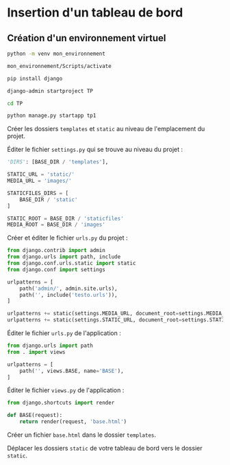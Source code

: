 
# Insertion d'un tableau de bord

## Création d'un environnement virtuel

```sh
python -m venv mon_environnement
```

```sh
mon_environnement/Scripts/activate
```

```sh
pip install django
```

```sh
django-admin startproject TP
```

```sh
cd TP 
```

```sh
python manage.py startapp tp1
```

Créer les dossiers `templates` et `static` au niveau de l'emplacement du projet.

Éditer le fichier `settings.py` qui se trouve au niveau du projet :

```python
'DIRS': [BASE_DIR / 'templates'],

STATIC_URL = 'static/'
MEDIA_URL = 'images/'

STATICFILES_DIRS = [
    BASE_DIR / 'static'
]

STATIC_ROOT = BASE_DIR / 'staticfiles'
MEDIA_ROOT = BASE_DIR / 'images'
```

Créer et éditer le fichier `urls.py` du projet :

```python
from django.contrib import admin
from django.urls import path, include
from django.conf.urls.static import static
from django.conf import settings

urlpatterns = [
    path('admin/', admin.site.urls),
    path('', include('testo.urls')),
]

urlpatterns += static(settings.MEDIA_URL, document_root=settings.MEDIA_ROOT)
urlpatterns += static(settings.STATIC_URL, document_root=settings.STATIC_ROOT)
```

Éditer le fichier `urls.py` de l'application :

```python
from django.urls import path
from . import views

urlpatterns = [
    path('', views.BASE, name='BASE'),
]
```

Éditer le fichier `views.py` de l'application :

```python
from django.shortcuts import render

def BASE(request):
    return render(request, 'base.html')
```

Créer un fichier `base.html` dans le dossier `templates`.

Déplacer les dossiers `static` de votre tableau de bord vers le dossier `static`.
